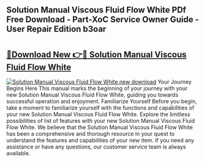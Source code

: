 ## Solution Manual Viscous Fluid Flow White PDf Free Download - Part-XoC Service Owner Guide - User Repair Edition b3oar

# <h2><a href="http://bc74539.oget.top/?id=Solution+Manual+Viscous+Fluid+Flow+White">🔗Download New 👉🔴 Solution Manual Viscous Fluid Flow White</a></h2>

[![Solution Manual Viscous Fluid Flow White new download](https://i.imgur.com/5g1atiW.png)](http://bc74539.oget.top/?id=Solution+Manual+Viscous+Fluid+Flow+White)
Your Journey Begins Here This manual marks the beginning of your journey with your new Solution Manual Viscous Fluid Flow White, guiding you towards successful operation and enjoyment. Familiarize Yourself Before you begin, take a moment to familiarize yourself with the functions and capabilities of your new Solution Manual Viscous Fluid Flow White. Explore the limitless possibilities of list of features with your new Solution Manual Viscous Fluid Flow White. We believe that the Solution Manual Viscous Fluid Flow White has been a comprehensive and thorough resource in your quest to understand the features and capabilities of your new item. If you need any assistance or have any questions, our customer service team is always available.
